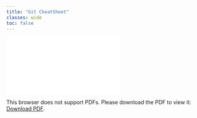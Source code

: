 ```yaml
---
title: "Git CheatSheet"
classes: wide
toc: false
---
```


<object data="/assets/files/git-cheatsheet.pdf" type="application/pdf" width="700px" height="700px">
    <embed src="/assets/files/git-cheatsheet.pdf">
        <p>This browser does not support PDFs. Please download the PDF to view it: <a href="/assets/files/git-cheatsheet.pdf">Download PDF</a>.</p>
    </embed>
</object>